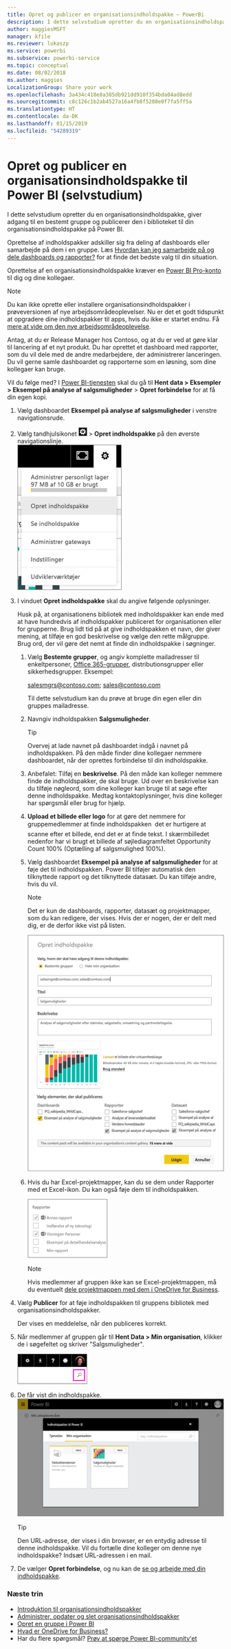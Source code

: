 ```yaml
---
title: Opret og publicer en organisationsindholdspakke – PowerBi
description: I dette selvstudium opretter du en organisationsindholdspakke, begrænser adgangen til en bestemt gruppe og publicerer den i biblioteket til din organisationsindholdspakke på Power BI.
author: maggiesMSFT
manager: kfile
ms.reviewer: lukaszp
ms.service: powerbi
ms.subservice: powerbi-service
ms.topic: conceptual
ms.date: 08/02/2018
ms.author: maggies
LocalizationGroup: Share your work
ms.openlocfilehash: 3a434c418e8a385db921dd910f354bda04ad8edd
ms.sourcegitcommit: c8c126c1b2ab4527a16a4fb8f5208e0f7fa5ff5a
ms.translationtype: HT
ms.contentlocale: da-DK
ms.lasthandoff: 01/15/2019
ms.locfileid: "54289319"
---
```

# <a name="create-and-publish-a-power-bi-organizational-content-pack-tutorial"></a>Opret og publicer en organisationsindholdspakke til Power BI (selvstudium)

I dette selvstudium opretter du en organisationsindholdspakke, giver adgang til en bestemt gruppe og publicerer den i biblioteket til din organisationsindholdspakke på Power BI.

Oprettelse af indholdspakker adskiller sig fra deling af dashboards eller samarbejde på dem i en gruppe. Læs [Hvordan kan jeg samarbejde på og dele dashboards og rapporter?](service-how-to-collaborate-distribute-dashboards-reports.md) for at finde det bedste valg til din situation.

Oprettelse af en organisationsindholdspakke kræver en [Power BI Pro-konto](https://powerbi.microsoft.com/pricing) til dig og dine kollegaer. 

> [!NOTE]
> Du kan ikke oprette eller installere organisationsindholdspakker i prøveversionen af nye arbejdsområdeoplevelser. Nu er det et godt tidspunkt at opgradere dine indholdspakker til apps, hvis du ikke er startet endnu. Få [mere at vide om den nye arbejdsområdeoplevelse](service-create-the-new-workspaces.md).
> 

Antag, at du er Release Manager hos Contoso, og at du er ved at gøre klar til lancering af et nyt produkt.  Du har oprettet et dashboard med rapporter, som du vil dele med de andre medarbejdere, der administrerer lanceringen. Du vil gerne samle dashboardet og rapporterne som en løsning, som dine kollegaer kan bruge. 

Vil du følge med? I [Power BI-tjenesten](https://powerbi.com) skal du gå til **Hent data > Eksempler > Eksempel på analyse af salgsmuligheder** > **Opret forbindelse** for at få din egen kopi. 

1. Vælg dashboardet **Eksempel på analyse af salgsmuligheder** i venstre navigationsrude.
2. Vælg tandhjulsikonet ![](media/service-organizational-content-pack-create-and-publish/cog.png) > **Opret indholdspakke** på den øverste navigationslinje.    
   ![](media/service-organizational-content-pack-create-and-publish/pbi_create_contpk.png)
3. I vinduet **Opret indholdspakke** skal du angive følgende oplysninger.  
   
   Husk på, at organisationens bibliotek med indholdspakker kan ende med at have hundredvis af indholdspakker publiceret for organisationen eller for grupperne. Brug lidt tid på at give indholdspakken et navn, der giver mening, at tilføje en god beskrivelse og vælge den rette målgruppe.  Brug ord, der vil gøre det nemt at finde din indholdspakke i søgninger.
   
   1. Vælg **Bestemte grupper**, og angiv komplette mailadresser til enkeltpersoner, [Office 365-grupper](https://support.office.com/article/Create-a-group-in-Office-365-7124dc4c-1de9-40d4-b096-e8add19209e9), distributionsgrupper eller sikkerhedsgrupper. Eksempel:
      
        salesmgrs@contoso.com; sales@contoso.com
      
      Til dette selvstudium kan du prøve at bruge din egen eller din gruppes mailadresse.
   
   2. Navngiv indholdspakken **Salgsmuligheder**.
   
      > [!TIP]
      > Overvej at lade navnet på dashboardet indgå i navnet på indholdspakken. På den måde finder dine kollegaer nemmere dashboardet, når der oprettes forbindelse til din indholdspakke.
      > 
      > 
   
   3. Anbefalet: Tilføj en **beskrivelse**. På den måde kan kolleger nemmere finde de indholdspakker, de skal bruge. Ud over en beskrivelse kan du tilføje nøgleord, som dine kolleger kan bruge til at søge efter denne indholdspakke. Medtag kontaktoplysninger, hvis dine kolleger har spørgsmål eller brug for hjælp.
   
   4. **Upload et billede eller logo** for at gøre det nemmere for gruppemedlemmer at finde indholdspakken &#151; det er hurtigere at scanne efter et billede, end det er at finde tekst. I skærmbilledet nedenfor har vi brugt et billede af søjlediagramfeltet Opportunity Count 100% (Optælling af salgsmulighed 100%).
   
   5. Vælg dashboardet **Eksempel på analyse af salgsmuligheder** for at føje det til indholdspakken.  Power BI tilføjer automatisk den tilknyttede rapport og det tilknyttede datasæt. Du kan tilføje andre, hvis du vil.
   
      > [!NOTE]
      >  Det er kun de dashboards, rapporter, datasæt og projektmapper, som du kan redigere, der vises. Hvis der er nogen, der er delt med dig, er de derfor ikke vist på listen.
      > 
      > 
   
      ![](media/service-organizational-content-pack-create-and-publish/cpwindow.png) 
   
   6. Hvis du har Excel-projektmapper, kan du se dem under Rapporter med et Excel-ikon. Du kan også føje dem til indholdspakken.
   
      ![](media/service-organizational-content-pack-create-and-publish/pbi_orgcontpkexcel.png)
   
      > [!NOTE]
      > Hvis medlemmer af gruppen ikke kan se Excel-projektmappen, må du eventuelt [dele projektmappen med dem i OneDrive for Business](https://support.office.com/article/Share-documents-or-folders-in-Office-365-1fe37332-0f9a-4719-970e-d2578da4941c).
      > 
      > 
4. Vælg **Publicer** for at føje indholdspakken til gruppens bibliotek med organisationsindholdspakker.  
   
   Der vises en meddelelse, når den publiceres korrekt. 
5. Når medlemmer af gruppen går til **Hent Data > Min organisation**, klikker de i søgefeltet og skriver "Salgsmuligheder".
   
   ![](media/service-organizational-content-pack-create-and-publish/cp_searchbox.png) 
6. De får vist din indholdspakke.  
   ![](media/service-organizational-content-pack-create-and-publish/powerbi-find-content-pack-organization.png) 
   
   > [!TIP]
   > Den URL-adresse, der vises i din browser, er en entydig adresse til denne indholdspakke.  Vil du fortælle dine kolleger om denne nye indholdspakke?  Indsæt URL-adressen i en mail.
   > 
   > 
7. De vælger **Opret forbindelse**, og nu kan de [se og arbejde med din indholdspakke](service-organizational-content-pack-copy-refresh-access.md). 

### <a name="next-steps"></a>Næste trin
* [Introduktion til organisationsindholdspakker](service-organizational-content-pack-introduction.md)  
* [Administrer, opdater og slet organisationsindholdspakker](service-organizational-content-pack-manage-update-delete.md)  
* [Opret en gruppe i Power BI](service-create-distribute-apps.md)  
* [Hvad er OneDrive for Business?](https://support.office.com/article/What-is-OneDrive-for-Business-187f90af-056f-47c0-9656-cc0ddca7fdc2)
* Har du flere spørgsmål? [Prøv at spørge Power BI-community'et](http://community.powerbi.com/)

